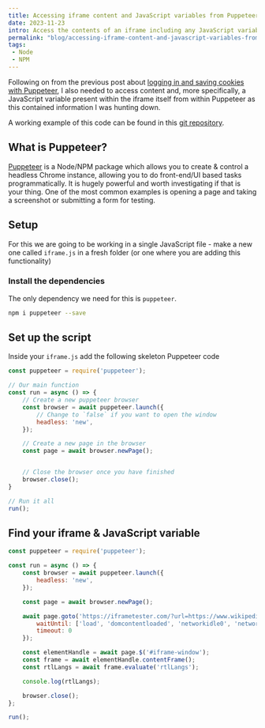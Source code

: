 ```yaml
---
title: Accessing iframe content and JavaScript variables from Puppeteer
date: 2023-11-23
intro: Access the contents of an iframe including any JavaScript variables set
permalink: "blog/accessing-iframe-content-and-javascript-variables-from-puppeteer/"
tags:
 - Node
 - NPM
---
```


Following on from the previous post about [logging in and saving cookies with Puppeteer](/blog/login-with-puppeteer-and-re-use-cookies-for-another-window/), I also needed to access content and, more specifically, a JavaScript variable present within the iframe itself from within Puppeteer as this contained information I was hunting down.

A working example of this code can be found in this [git repository](https://github.com/liquidlight/puppeteer-typo3-translations).

## What is Puppeteer?

[Puppeteer](https://pptr.dev/) is a Node/NPM package which allows you to create & control a headless Chrome instance, allowing you to do front-end/UI based tasks programmatically. It is hugely powerful and worth investigating if that is your thing. One of the most common examples is opening a page and taking a screenshot or submitting a form for testing.

## Setup

For this we are going to be working in a single JavaScript file - make a new one called `iframe.js` in a fresh folder (or one where you are adding this functionality)

### Install the dependencies

The only dependency we need for this is `puppeteer`.

```bash
npm i puppeteer --save
```

## Set up the script

Inside your `iframe.js` add the following skeleton Puppeteer code

```js
const puppeteer = require('puppeteer');

// Our main function
const run = async () => {
	// Create a new puppeteer browser
	const browser = await puppeteer.launch({
		// Change to `false` if you want to open the window
		headless: 'new',
	});

	// Create a new page in the browser
	const page = await browser.newPage();


	// Close the browser once you have finished
	browser.close();
}

// Run it all
run();

```

## Find your iframe & JavaScript variable




```js
const puppeteer = require('puppeteer');

const run = async () => {
	const browser = await puppeteer.launch({
		headless: 'new',
	});

	const page = await browser.newPage();

	await page.goto('https://iframetester.com/?url=https://www.wikipedia.org/', {
		waitUntil: ['load', 'domcontentloaded', 'networkidle0', 'networkidle2'],
		timeout: 0
	});

	const elementHandle = await page.$('#iframe-window');
	const frame = await elementHandle.contentFrame();
	const rtlLangs = await frame.evaluate('rtlLangs');

	console.log(rtlLangs);

	browser.close();
};

run();

```
